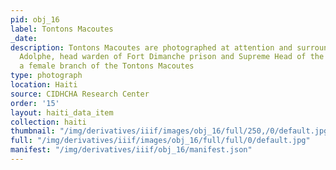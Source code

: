 ```yaml
---
pid: obj_16
label: Tontons Macoutes
_date:
description: Tontons Macoutes are photographed at attention and surround Madame Max
  Adolphe, head warden of Fort Dimanche prison and Supreme Head of the Fillette Laleau,
  a female branch of the Tontons Macoutes
type: photograph
location: Haiti
source: CIDHCHA Research Center
order: '15'
layout: haiti_data_item
collection: haiti
thumbnail: "/img/derivatives/iiif/images/obj_16/full/250,/0/default.jpg"
full: "/img/derivatives/iiif/images/obj_16/full/full/0/default.jpg"
manifest: "/img/derivatives/iiif/obj_16/manifest.json"
---
```

